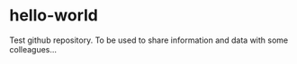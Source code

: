 # hello-world
Test github repository.
To be used to share information and data with some colleagues...
